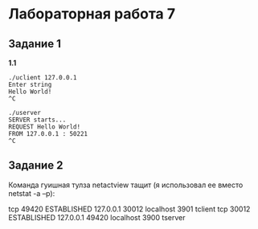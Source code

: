 # Лабораторная работа 7

## Задание 1

**1.1**


```
./uclient 127.0.0.1
Enter string
Hello World!
^C
```
```
./userver 
SERVER starts...
REQUEST Hello World!
FROM 127.0.0.1 : 50221
^C
```


## Задание 2

Команда гуишная тулза netactview тащит (я использовал ее вместо netstat -a –p):

tcp 	49420 	ESTABLISHED 	127.0.0.1 	30012 	localhost 	3901 	tclient
tcp 	30012 	ESTABLISHED 	127.0.0.1 	49420 	localhost 	3900 	tserver

